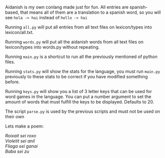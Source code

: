 Aidanish is my own conlang made just for fun.
All entries are spanish-based, that means all of them are a translation to a spanish word, so you will see `hola -> hai` instead of `hello -> hai`

Running `all.py` will put all entries from all text files on lexicon/types into lexicon/all.txt.

Running `words.py` will put all the aidanish words from all text files on lexicon/types into words.py without repeating.

Running `main.py` is a shortcut to run all the previously mentioned of python files.

Running `stats.py` will show the stats for the language, you must run `main.py` previously to these stats to be correct if you have modified something before.

Running `keys.py` will show you a list of 3 letter keys that can be used for word games in the language. You can put a number argument to set the amount of words that must fulfill the keys to be displayed. Defaults to 20.

The script `parse.py` is used by the previous scripts and must not be used on their own

Lets make a poem:

*Roixait sei roxo*<br>
*Violetit sei anil*<br>
*Fliaga sei ganai*<br>
*Baba sei zu*<br>